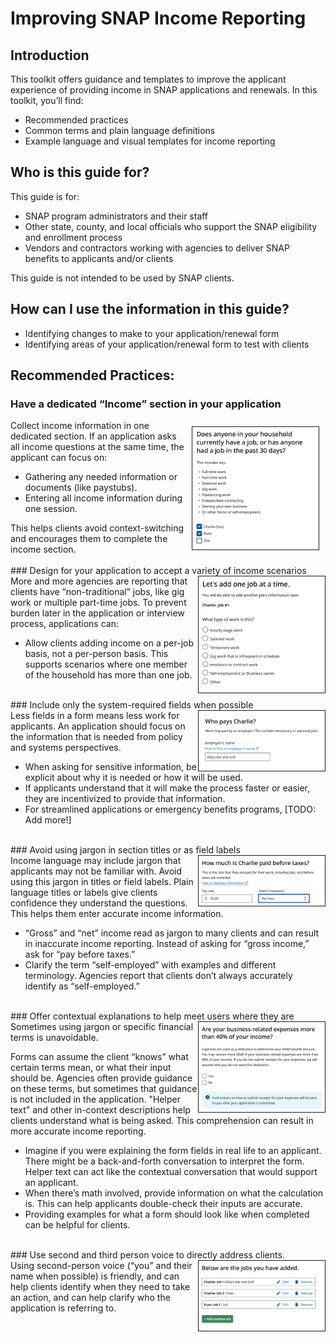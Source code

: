 # Improving SNAP Income Reporting

## Introduction 
This toolkit offers guidance and templates to improve the applicant experience of providing income in SNAP applications and renewals. In this toolkit, you’ll find: 
* Recommended practices 
* Common terms and plain language definitions 
* Example language and visual templates for income reporting 

## Who is this guide for? 
This guide is for: 
* SNAP program administrators and their staff 
* Other state, county, and local officials who support the SNAP eligibility and enrollment process 
* Vendors and contractors working with agencies to deliver SNAP benefits to applicants and/or clients 

This guide is not intended to be used by SNAP clients. 

## How can I use the information in this guide? 
* Identifying changes to make to your application/renewal form
* Identifying areas of your application/renewal form to test with clients

## Recommended Practices:
### Have a dedicated “Income” section in your application
<div class="section">
  <img align="right" style="max-width: 40%; border: 1px solid; margin: 10px;" src="./images/dedicatedIncome.png"/>
  Collect income information in one dedicated section. If an application asks all income questions at the same time, the applicant can focus on: 
  <ul>
    <li>Gathering any needed information or documents (like paystubs).</li>
    <li>Entering all income information during one session.</li>
  </ul>
  This helps clients avoid context-switching and encourages them to complete the income section.
</div>

<br/>
### Design for your application to accept a variety of income scenarios
<div class="section">
  <img align="right" style="max-width: 40%; border: 1px solid;" src="./images/incomeVariety.png"/>
  More and more agencies are reporting that clients have “non-traditional” jobs, like gig work or multiple part-time jobs. To prevent burden later in the application or interview process, applications can: 
  <ul>
    <li>Allow clients adding income on a per-job basis, not a per-person basis. This supports scenarios where one member of the household has more than one job.</li>
  </ul>
</div>

<br/>
### Include only the system-required fields when possible
<div class="section">
  <img align="right" style="max-width: 40%; border: 1px solid;" src="./images/minimalFields.png"/>
  Less fields in a form means less work for applicants. An application should focus on the information that is needed from policy and systems perspectives.
  <ul>
    <li>When asking for sensitive information, be explicit about why it is needed or how it will be used.</li>
    <li>If applicants understand that it will make the process faster or easier, they are incentivized to provide that information.</li>
    <li>For streamlined applications or emergency benefits programs, [TODO: Add more!]</li>
  </ul>
</div>

<br/>
### Avoid using jargon in section titles or as field labels
<div class="section">
  <img align="right" style="max-width: 40%; border: 1px solid;" src="./images/noJargon.png"/>
  Income language may include jargon that applicants may not be familiar with. Avoid using this jargon in titles or field labels. Plain language titles or labels give clients confidence they understand the questions. This helps them enter accurate income information. 
  <ul>
    <li>“Gross” and “net” income read as jargon to many clients and can result in inaccurate income reporting. Instead of asking for “gross income,” ask for “pay before taxes.”</li>
    <li>Clarify the term “self-employed” with examples and different terminology. Agencies report that clients don’t always accurately identify as “self-employed.”</li>
  </ul>
</div>

<br/>
### Offer contextual explanations to help meet users where they are
<div class="section">
  <img align="right" style="max-width: 40%; border: 1px solid;" src="./images/contextClues.png"/>
  Sometimes using jargon or specific financial terms is unavoidable. 

  Forms can assume the client “knows” what certain terms mean, or what their input should be. Agencies often provide guidance on these terms, but sometimes that guidance is not included in the application. "Helper text" and other in-context descriptions help clients understand what is being asked. This comprehension can result in more accurate income reporting. 
  <ul>
    <li>Imagine if you were explaining the form fields in real life to an applicant. There might be a back-and-forth conversation to interpret the form. Helper text can act like the contextual conversation that would support an applicant.</li>
    <li>When there’s math involved, provide information on what the calculation is. This can help applicants double-check their inputs are accurate.</li>
    <li>Providing examples for what a form should look like when completed can be helpful for clients.</li>
  </ul>
</div>

<br/>
### Use second and third person voice to directly address clients.
<div class="section">
  <img align="right" style="max-width: 40%; border: 1px solid;" src="./images/useProperPerson.png"/>
  Using second-person voice (“you” and their name when possible) is friendly, and can help clients identify when they need to take an action, and can help clarify who the application is referring to.
</div>
